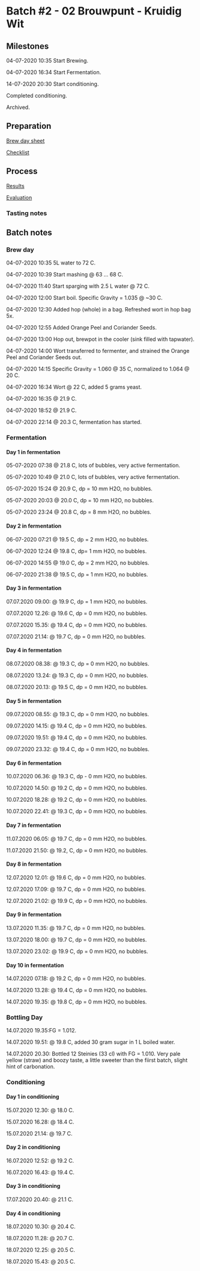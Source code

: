# Batch #2 - 02 Brouwpunt - Kruidig Wit

## Milestones

04-07-2020 10:35 Start Brewing.

04-07-2020 16:34 Start Fermentation.

14-07-2020 20:30 Start conditioning.

 Completed conditioning.

 Archived.

## Preparation

[Brew day sheet](./Batch_2_02_Brouwpunt_Kruidig_Wit_brew_day_sheet.pdf)

[Checklist](./Batch_2_02_Brouwpunt_Kruidig_Wit_checklist.pdf)

## Process

[Results](./Batch_2_02_Brouwpunt_Kruidig_Wit_results.pdf)

[Evaluation]()

### Tasting notes

## Batch notes

### Brew day

04-07-2020 10:35 5L water to 72 C.

04-07-2020 10:39 Start mashing @ 63 ... 68 C.

04-07-2020 11:40 Start sparging with 2.5 L water @ 72 C.

04-07-2020 12:00 Start boil. Specific Gravity = 1.035 @ ~30 C.

04-07-2020 12:30 Added hop (whole) in a bag. Refreshed wort in hop bag 5x.

04-07-2020 12:55 Added Orange Peel and Coriander Seeds.

04-07-2020 13:00 Hop out, brewpot in the cooler (sink filled with tapwater).

04-07-2020 14:00 Wort transferred to fermenter, and strained the Orange Peel and Coriander Seeds out.

04-07-2020 14:15 Specific Gravity = 1.060 @ 35 C, normalized to 1.064 @ 20 C.

04-07-2020 16:34 Wort @ 22 C, added 5 grams yeast.

04-07-2020 16:35 @ 21.9 C.

04-07-2020 18:52 @ 21.9 C.

04-07-2020 22:14 @ 20.3 C, fermentation has started.

### Fermentation

#### Day 1 in fermentation

05-07-2020 07:38 @ 21.8 C, lots of bubbles, very active fermentation.

05-07-2020 10:49 @ 21.0 C, lots of bubbles, very active fermentation.

05-07-2020 15:24 @ 20.9 C, dp = 10 mm H2O, no bubbles.

05-07-2020 20:03 @ 20.0 C, dp = 10 mm H2O, no bubbles.

05-07-2020 23:24 @ 20.8 C, dp = 8 mm H2O, no bubbles.

#### Day 2 in fermentation

06-07-2020 07:21 @ 19.5 C, dp = 2 mm H2O, no bubbles.

06-07-2020 12:24 @ 19.8 C, dp= 1 mm H2O, no bubbles.

06-07-2020 14:55 @ 19.0 C, dp = 2 mm H2O, no bubbles.

06-07-2020 21:38 @ 19.5 C, dp = 1 mm H2O, no bubbles.

#### Day 3 in fermentation

07.07.2020 09.00: @ 19.9 C, dp = 1 mm H2O, no bubbles.

07.07.2020 12.26: @ 19.6 C, dp = 0 mm H2O, no bubbles.

07.07.2020 15.35: @ 19.4 C, dp = 0 mm H2O, no bubbles.

07.07.2020 21.14: @ 19.7 C, dp = 0 mm H2O, no bubbles.

#### Day 4 in fermentation

08.07.2020 08.38: @ 19.3 C, dp = 0 mm H2O, no bubbles.

08.07.2020 13.24: @ 19.3 C, dp = 0 mm H2O, no bubbles.

08.07.2020 20.13: @ 19.5 C, dp = 0 mm H2O, no bubbles.

#### Day 5 in fermentation

09.07.2020 08.55: @ 19.3 C, dp = 0 mm H2O, no bubbles.

09.07.2020 14.15: @ 19.4 C, dp = 0 mm H2O, no bubbles.

09.07.2020 19.51: @ 19.4 C, dp = 0 mm H2O, no bubbles.

09.07.2020 23.32: @ 19.4 C, dp = 0 mm H2O, no bubbles.

#### Day 6 in fermentation

10.07.2020 06.36: @ 19.3 C, dp - 0 mm H2O, no bubbles.

10.07.2020 14.50: @ 19.2 C, dp = 0 mm H2O, no bubbles.

10.07.2020 18.28: @ 19.2 C, dp = 0 mm H2O, no bubbles.

10.07.2020 22.41: @ 19.3 C, dp = 0 mm H2O, no bubbles.

#### Day 7 in fermentation

11.07.2020 06.05: @ 19.7 C, dp = 0 mm H2O, no bubbles.

11.07.2020 21.50: @ 19.2, C, dp = 0 mm H2O, no bubbles.

#### Day 8 in fermentation

12.07.2020 12.01: @ 19.6 C, dp = 0 mm H2O, no bubbles.

12.07.2020 17.09: @ 19.7 C, dp = 0 mm H2O, no bubbles.

12.07.2020 21.02: @ 19.9 C, dp = 0 mm H2O, no bubbles.

#### Day 9 in fermentation

13.07.2020 11.35: @ 19.7 C, dp = 0 mm H2O, no bubbles.

13.07.2020 18.00: @ 19.7 C, dp = 0 mm H2O, no bubbles.

13.07.2020 23.02: @ 19.9 C, dp = 0 mm H2O, no bubbles.

#### Day 10 in fermentation

14.07.2020 07.18: @ 19.2 C, dp = 0 mm H2O, no bubbles.

14.07.2020 13.28: @ 19.4 C, dp = 0 mm H2O, no bubbles.

14.07.2020 19.35: @ 19.8 C, dp = 0 mm H2O, no bubbles.

### Bottling Day

14.07.2020 19.35:FG = 1.012.

14.07.2020 19.51: @ 19.8 C,  added 30 gram sugar in 1 L boiled water. 

14.07.2020 20.30: Bottled 12 Steinies (33 cl) with FG = 1.010. Very pale yellow (straw) and boozy taste, a little sweeter than the fiirst batch, slight hint of carbonation.

### Conditioning

#### Day 1 in conditioning

15.07.2020 12.30: @ 18.0 C.

15.07.2020 16.28: @ 18.4 C.

15.07.2020 21.14: @ 19.7 C.

#### Day 2 in conditioning

16.07.2020 12.52: @ 19.2 C.

16.07.2020 16.43: @ 19.4 C.

#### Day 3 in conditioning

17.07.2020 20.40: @ 21.1 C.

#### Day 4 in conditioning

18.07.2020 10.30: @ 20.4 C.

18.07.2020 11.28: @ 20.7 C.

18.07.2020 12.25: @ 20.5 C.

18.07.2020 15.43: @ 20.5 C.
